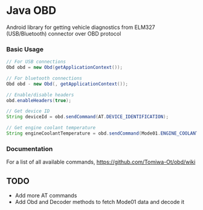 # Java OBD
Android library for getting vehicle diagnostics from ELM327 (USB/Bluetooth) connector over OBD protocol

### Basic Usage
```java
// For USB connections
Obd obd = new Obd(getApplicationContext());

// For bluetooth connections
Obd obd - new Obd(, getApplicationContext());

// Enable/disable headers
obd.enableHeaders(true);

// Get device ID
String deviceId = obd.sendCommand(AT.DEVICE_IDENTIFICATION);

// Get engine coolant temperature
String engineCoolantTemperature = obd.sendCommand(Mode01.ENGINE_COOLANT_TEMPERATURE);
```

### Documentation
For a list of all available commands, https://github.com/Tomiwa-Ot/obd/wiki

## TODO
- Add more AT commands
- Add Obd and Decoder methods to fetch Mode01 data and decode it